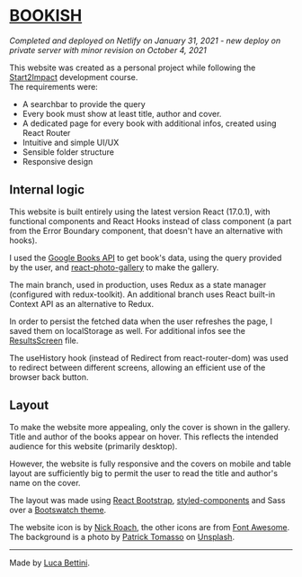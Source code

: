 # [BOOKISH](https://book-ish.netlify.app)

<i>Completed and deployed on Netlify on January 31, 2021 - new deploy on private server with minor revision on October 4, 2021</i>

This website was created as a personal project while following the [Start2Impact](https://www.start2impact.it/) development course.  
The requirements were:

- A searchbar to provide the query
- Every book must show at least title, author and cover.
- A dedicated page for every book with additional infos, created using React Router
- Intuitive and simple UI/UX
- Sensible folder structure
- Responsive design
  <br>

## Internal logic

This website is built entirely using the latest version React (17.0.1), with functional components and React Hooks instead of class component (a part from the Error Boundary component, that doesn't have an alternative with hooks).

I used the [Google Books API](https://developers.google.com/books/) to get book's data, using the query provided by the user, and [react-photo-gallery](https://www.npmjs.com/package/react-photo-gallery) to make the gallery.

The main branch, used in production, uses Redux as a state manager (configured with redux-toolkit). An additional branch uses React built-in Context API as an alternative to Redux.

In order to persist the fetched data when the user refreshes the page, I saved them on localStorage as well. For additional infos see the [ResultsScreen](https://github.com/lucabettini/bookish/blob/main/src/screens/ResultScreen.js) file.

The useHistory hook (instead of Redirect from react-router-dom) was used to redirect between different screens, allowing an efficient use of the browser back button.

## Layout

To make the website more appealing, only the cover is shown in the gallery. Title and author of the books appear on hover. This reflects the intended audience for this website (primarily desktop).

However, the website is fully responsive and the covers on mobile and table layout are sufficiently big to permit the user to read the title and author's name on the cover.

The layout was made using [React Bootstrap](https://react-bootstrap.github.io/), [styled-components](https://styled-components.com/) and Sass over a [Bootswatch theme](https://bootswatch.com/sandstone/).

The website icon is by [Nick Roach](https://www.iconfinder.com/icons/1055107/bookshelf_books_library_icon), the other icons are from [Font Awesome](https://fontawesome.com/). The background is a photo by [Patrick Tomasso](https://unsplash.com/@impatrickt?utm_source=unsplash&utm_medium=referral&utm_content=creditCopyText) on [Unsplash](https://unsplash.com/s/photos/books?utm_source=unsplash&utm_medium=referral&utm_content=creditCopyText).

---

Made by [Luca Bettini](https://lucabettini.github.io/).
